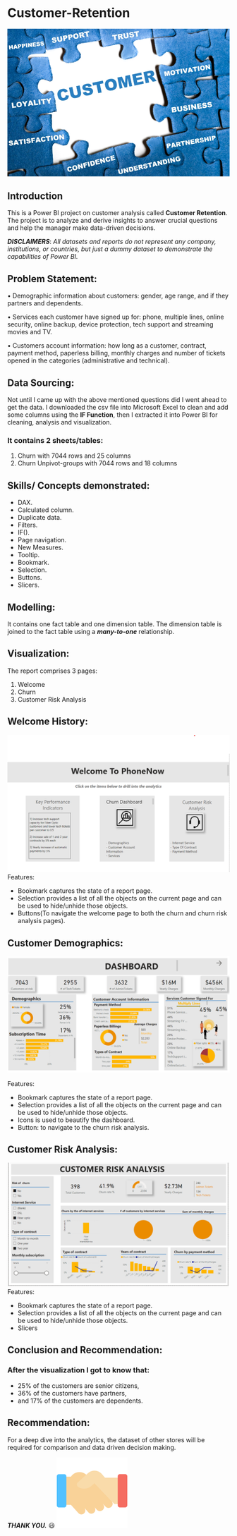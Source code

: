 # Customer-Retention

![](Intro.png.jpeg)

## Introduction
This is a Power BI project on customer analysis called **Customer Retention**.
The project is to analyze and derive insights to answer crucial questions and help the manager make data-driven decisions.

**_DISCLAIMERS_**: _All datasets and reports do not represent any company, institutions, or countries, but just a dummy dataset to demonstrate the capabilities of Power BI._

## Problem Statement:
•	Demographic information about customers: gender, age range, and if they partners and dependents.

•	Services each customer have signed up for: phone, multiple lines, online security, online backup, device protection, tech support and streaming movies and TV.

•	Customers account information: how long as a customer, contract, payment method, paperless billing, monthly charges and number of tickets opened in the categories (administrative and technical).


## Data Sourcing:
Not until I came up with the above mentioned questions did I went ahead to get the data. I downloaded the csv file into Microsoft Excel to clean and add some columns using the **IF Function**, then I extracted it into Power BI for cleaning, analysis and visualization.


### It contains 2 sheets/tables:
1.	Churn with 7044 rows and 25 columns
2.	Churn Unpivot-groups with 7044 rows and 18 columns

## Skills/ Concepts demonstrated:

- DAX.
- Calculated column. 
- Duplicate data.
- Filters.
- IF().
- Page navigation.
- New Measures.
- Tooltip.
- Bookmark.
- Selection.
- Buttons.
- Slicers.

## Modelling:
It contains one fact table and one dimension table. The dimension table is joined to the fact table using a ***_many-to-one_*** relationship.


## Visualization:

The report comprises 3 pages:
1.	Welcome
2.	Churn
3.	Customer Risk Analysis	


## Welcome History: 

![](Welcome.png.png)
Features:
- Bookmark captures the state of a report page.
- Selection provides a list of all the objects on the current page and can be used to hide/unhide those objects.
- Buttons(To navigate the welcome page to both the churn and churn risk analysis pages).

## Customer Demographics:
![](Customer.png.png)

Features:
- Bookmark captures the state of a report page.
- Selection provides a list of all the objects on the current page and can be used to hide/unhide those objects.
- Icons is used to beautify the dashboard.
- Button: to navigate to the churn risk analysis.

## Customer Risk Analysis:

![](Analysis.png.png)
Features:
- Bookmark captures the state of a report page.
- Selection provides a list of all the objects on the current page and can be used to hide/unhide those objects.
- Slicers

  
## Conclusion and Recommendation:
### After the visualization I got to know that:
- 25% of the customers are senior citizens,
- 36% of the customers have partners,
- and 17% of the customers are dependents.


## Recommendation:
For a deep dive into the analytics, the dataset of other stores will be required for comparison and data driven decision making.

**_THANK YOU._** 😃
![](Thank.png.png)

